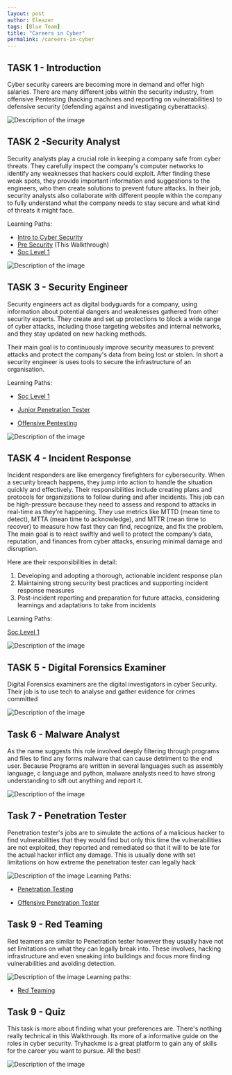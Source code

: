 ```yaml
---
layout: post
author: Eleazer
tags: [Blue Team]
title: "Careers in Cyber"
permalink: /careers-in-cyber
---
```




## TASK 1 - Introduction
Cyber security careers are becoming more in demand and offer high salaries. There are many different jobs within the security industry, from offensive Pentesting (hacking machines and reporting on vulnerabilities) to defensive security (defending against and investigating cyberattacks).




![Description of the image](noanswerneeded.png)

## TASK 2 -Security Analyst

Security analysts play a crucial role in keeping a company safe from cyber threats. They carefully inspect the company's computer networks to identify any weaknesses that hackers could exploit. After finding these weak spots, they provide important information and suggestions to the engineers, who then create solutions to prevent future attacks. In their job, security analysts also collaborate with different people within the company to fully understand what the company needs to stay secure and what kind of threats it might face.



Learning Paths:
-  [Intro to Cyber Security](https://tryhackme.com/path/outline/introtocyber)
-  [Pre Security](https://tryhackme.com/path/outline/introtocyber) (This Walkthrough)
-  [Soc Level 1 ](https://tryhackme.com/path/outline/soclevel1)


![Description of the image](noanswerneeded.png)


## TASK 3 -  Security Engineer
Security engineers act as digital bodyguards for a company, using information about potential dangers and weaknesses gathered from other security experts. They create and set up protections to block a wide range of cyber attacks, including those targeting websites and internal networks, and they stay updated on new hacking methods.

 Their main goal is to continuously improve security measures to prevent attacks and protect the company's data from being lost or stolen.  In short a security engineer is   uses tools to secure the infrastructure of an organisation.


Learning Paths:

- [Soc Level 1 ](https://tryhackme.com/path/outline/soclevel1)

- [Junior Penetration Tester](https://tryhackme.com/path/outline/soclevel1)

- [Offensive Pentesting](https://tryhackme.com/path/outline/pentesting)


![Description of the image](noanswerneeded.png)


## TASK 4 -  Incident Response
Incident responders are like emergency firefighters for cybersecurity. When a security breach happens, they jump into action to handle the situation quickly and effectively. Their responsibilities include creating plans and protocols for organizations to follow during and after incidents. This job can be high-pressure because they need to assess and respond to attacks in real-time as they’re happening. They use metrics like MTTD (mean time to detect), MTTA (mean time to acknowledge), and MTTR (mean time to recover) to measure how fast they can find, recognize, and fix the problem. The main goal is to react swiftly and well to protect the company’s data, reputation, and finances from cyber attacks, ensuring minimal damage and disruption.

Here are their responsibilities in detail:

1. Developing and adopting a thorough, actionable incident response plan
2.  Maintaining strong security best practices and supporting incident response measures
3. Post-incident reporting and preparation for future attacks, considering learnings and adaptations to take from incidents

Learning Paths:

 [Soc Level 1 ](https://tryhackme.com/path/outline/soclevel1)


 ![Description of the image](noanswerneeded.png)




## TASK 5  -  Digital Forensics Examiner
Digital Forensics examiners are the digital investigators in cyber Security. Their job is to use tech to  analyse and gather evidence for crimes committed


![Description of the image](noanswerneeded.png)


## Task 6 - Malware Analyst
As the name suggests this role involved deeply filtering through  programs and files to find any forms malware that can cause detriment to the end user. Because Programs are written in several languages such as assembly language, c language and python,  malware analysts need to have strong understanding to sift out anything and report it.


![Description of the image](noanswerneeded.png)


## Task 7  - Penetration Tester
Penetration tester's jobs are to simulate the actions of a malicious hacker to find vulnerabilities that they would find but only this time the vulnerabilities are not exploited, they reported and remediated so that it will to be late for the actual hacker inflict any damage. This is usually done with set limitations on how extreme the penetration tester can legally hack


![Description of the image](noanswerneeded.png)
 Learning Paths:

 - [Penetration Testing](https://tryhackme.com/path/outline/jrpenetrationtester)

- [Offensive Penetration Tester](https://tryhackme.com/path/outline/pentesting)

## Task 9 - Red Teaming

Red teamers are similar to  Penetration tester however they usually have not set limitations on what they can legally break into. These involves, hacking infrastructure and even sneaking into buildings and focus more finding vulnerabilities and avoiding detection.  



![Description of the image](noanswerneeded.png)
Learning paths:
 - [Red Teaming](https://tryhackme.com/path/outline/redteaming)

## Task 9 - Quiz
 This task is more about finding what your preferences are. There's nothing  really technical in this  Walkthrough. Its more of a informative guide on the roles in cyber security. Tryhackme is a great platform to gain any of skills for the career you want to pursue. All the best!

![Description of the image](noanswerneeded.png)
